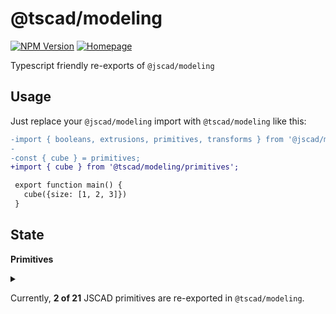 <!-- #region header -->
<!-- Generated by @toolsync/builtin/package-readme. Do not edit manually, instead run `toolsync prepare`. -->

# @tscad/modeling

[![NPM Version](https://img.shields.io/npm/v/@tscad/modeling)](https://www.npmjs.com/package/@tscad/modeling) [![Homepage](https://img.shields.io/badge/docs-default)](https://tscad.vercel.app)

Typescript friendly re-exports of `@jscad/modeling`

<!-- #endregion header -->

## Usage

Just replace your `@jscad/modeling` import with `@tscad/modeling` like this:

```diff
-import { booleans, extrusions, primitives, transforms } from '@jscad/modeling';
-
-const { cube } = primitives;
+import { cube } from '@tscad/modeling/primitives';

 export function main() {
   cube({size: [1, 2, 3]})
 }
```

## State

<!-- #region state -->
<!-- This section is generated. Do not edit manually! -->

**Primitives**

<details>
<summary>

Currently, **2 of 21** JSCAD primitives are re-exported in `@tscad/modeling`.

</summary>

| Primitive        | Re-exported |
| ---------------- | ----------- |
| arc              | ❌          |
| circle           | ❌          |
| cube             | ✅          |
| cuboid           | ❌          |
| cylinder         | ❌          |
| cylinderElliptic | ❌          |
| ellipse          | ❌          |
| ellipsoid        | ❌          |
| geodesicSphere   | ❌          |
| line             | ❌          |
| polygon          | ❌          |
| polyhedron       | ❌          |
| rectangle        | ❌          |
| roundedCuboid    | ❌          |
| roundedCylinder  | ❌          |
| roundedRectangle | ❌          |
| sphere           | ✅          |
| square           | ❌          |
| star             | ❌          |
| torus            | ❌          |
| triangle         | ❌          |

</details>

<!-- #endregion state -->
